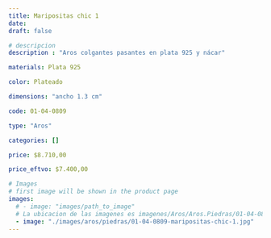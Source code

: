 ```yaml
---
title: Maripositas chic 1
date: 
draft: false

# descripcion
description : "Aros colgantes pasantes en plata 925 y nácar"

materials: Plata 925

color: Plateado

dimensions: "ancho 1.3 cm"

code: 01-04-0809

type: "Aros"

categories: []

price: $8.710,00

price_eftvo: $7.400,00

# Images
# first image will be shown in the product page
images:
  # - image: "images/path_to_image"
  # La ubicacion de las imagenes es imagenes/Aros/Aros.Piedras/01-04-0809-maripositas-chic-1
  - image: "./images/aros/piedras/01-04-0809-maripositas-chic-1.jpg"
---
```

